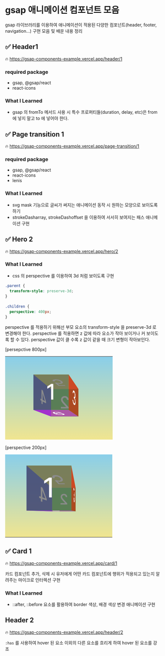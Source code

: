 # gsap 애니메이션 컴포넌트 모음

gsap 라이브러리를 이용하여 애니메이션이 적용된 다양한 컴포넌트(header, footer, navigation...) 구현 모음 및 배운 내용 정리

## ✅ Header1

🔥 https://gsap-components-example.vercel.app/header/1

### required package

- gsap, @gsap/react
- react-icons

### What I Learned

- gsap 의 fromTo 메서드 사용 시 특수 프로퍼티들(duration, delay, etc)은 from 에 넣지 말고 to 에 넣어야 한다.

## ✅ Page transition 1

🔥 https://gsap-components-example.vercel.app/page-transition/1

### required package

- gsap, @gsap/react
- react-icons
- lenis

### What I Learned

- svg mask 기능으로 글씨가 써지는 애니메이션 동작 시 원하는 모양으로 보이도록 하기
- strokeDasharray, strokeDashoffset 을 이용하여 서서히 보여지는 패스 애니메이션 구현

## ✅ Hero 2

🔥 https://gsap-components-example.vercel.app/hero/2

### What I Learned

- css 의 perspective 를 이용하여 3d 처럼 보이도록 구현

```css
.parent {
  transform-style: preserve-3d;
}

.children {
  perspective: 400px;
}
```

perspective 를 적용하기 위해선 부모 요소의 transform-style 을 preserve-3d 로 변경해야 한다.
perspective 를 적용하면 z 값에 따라 요소가 작아 보이거나 커 보이도록 할 수 있다. perspective 값이 클 수록 z 값이 같을 때 크기 변형이 작아보인다.

[persepctive 800px]

![perspective 800px](public/image.png)

[perspective 200px]

![persepctive 200px](public/image-1.png)

## ✅ Card 1

🔥 https://gsap-components-example.vercel.app/card/1

카드 컴포넌트 추가, 삭제 시 유저에게 어떤 카드 컴포넌트에 행위가 적용되고 있는지 알려주는 마이크로 인터렉션 구현

### What I Learned

- ::after, ::before 요소를 활용하여 border 색상, 배경 색상 변경 애니메이션 구현

## Header 2
🔥 https://gsap-components-example.vercel.app/header/2

`:has` 를 사용하여 hover 된 요소 이외의 다른 요소를 흐리게 하여 hover 된 요소를 강조